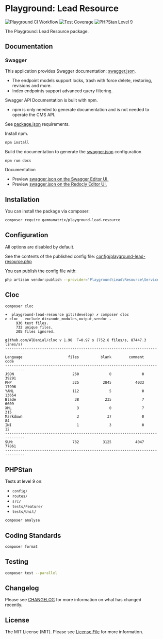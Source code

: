 # Playground: Lead Resource

[![Playground CI Workflow](https://github.com/gammamatrix/playground-lead-resource/actions/workflows/ci.yml/badge.svg?branch=develop)](https://raw.githubusercontent.com/gammamatrix/playground-lead-resource/testing/develop/testdox.txt)
[![Test Coverage](https://raw.githubusercontent.com/gammamatrix/playground-lead-resource/testing/develop/coverage.svg)](tests)
[![PHPStan Level 9](https://img.shields.io/badge/PHPStan-level%209-brightgreen)](.github/workflows/ci.yml#L120)

The Playground: Lead Resource package.

## Documentation

### Swagger

This application provides Swagger documentation: [swagger.json](swagger.json).
- The endpoint models support locks, trash with force delete, restoring, revisions and more.
- Index endpoints support advanced query filtering.

Swagger API Documentation is built with npm.
- npm is only needed to generate documentation and is not needed to operate the CMS API.

See [package.json](package.json) requirements.

Install npm.

```sh
npm install
```

Build the documentation to generate the [swagger.json](swagger.json) configuration.

```sh
npm run docs
```

Documentation
- Preview [swagger.json on the Swagger Editor UI.](https://editor.swagger.io/?url=https://raw.githubusercontent.com/gammamatrix/playground-lead-resource/develop/swagger.json)
- Preview [swagger.json on the Redocly Editor UI.](https://redocly.github.io/redoc/?url=https://raw.githubusercontent.com/gammamatrix/playground-lead-resource/develop/swagger.json)

## Installation

You can install the package via composer:

```bash
composer require gammamatrix/playground-lead-resource
```

## Configuration

All options are disabled by default.

See the contents of the published config file: [config/playground-lead-resource.php](config/playground-lead-resource.php)

You can publish the config file with:
```bash
php artisan vendor:publish --provider="Playground\Lead\Resource\ServiceProvider" --tag="playground-config"
```

## Cloc

```sh
composer cloc
```

```
➜  playground-lead-resource git:(develop) ✗ composer cloc
> cloc --exclude-dir=node_modules,output,vendor .
     936 text files.
     732 unique files.
     205 files ignored.

github.com/AlDanial/cloc v 1.98  T=0.97 s (752.8 files/s, 87447.3 lines/s)
-------------------------------------------------------------------------------
Language                     files          blank        comment           code
-------------------------------------------------------------------------------
JSON                           250              0              0          39291
PHP                            325           2845           4033          17996
YAML                           112              5              0          13654
Blade                           38            235              7           6609
XML                              3              0              7            215
Markdown                         3             37              0             84
INI                              1              3              0             12
-------------------------------------------------------------------------------
SUM:                           732           3125           4047          77861
-------------------------------------------------------------------------------
```

## PHPStan

Tests at level 9 on:
- `config/`
- `routes/`
- `src/`
- `tests/Feature/`
- `tests/Unit/`

```sh
composer analyse
```

## Coding Standards

```sh
composer format
```

## Testing

```sh
composer test --parallel
```

## Changelog

Please see [CHANGELOG](CHANGELOG.md) for more information on what has changed recently.

## License

The MIT License (MIT). Please see [License File](LICENSE.md) for more information.
